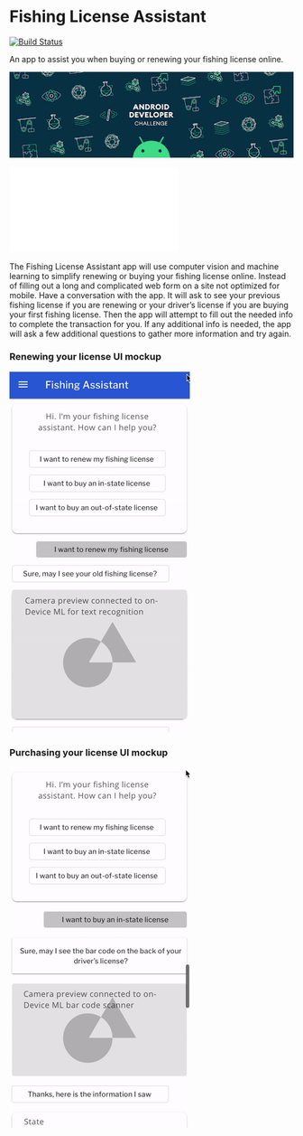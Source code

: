 # Fishing License Assistant
[![Build Status](https://travis-ci.org/ericharlow/fishLicenseAssistant.svg?branch=master)](https://travis-ci.org/ericharlow/fishLicenseAssistant)

An app to assist you when buying or renewing your fishing license online.

![Android Developer Challenge Promo](demo/promo.png)

![Android Developer Challenge - Cover Letter](doc/Android%20Dev%20Challenge%20-%20Cover%20Letter.pdf)

The Fishing License Assistant app will use computer vision and machine learning to simplify renewing or buying your fishing license online.
Instead of filling out a long and complicated web form on a site not optimized for mobile.
Have a conversation with the app.
It will ask to see your previous fishing license if you are renewing or your driver’s license if you are buying your first fishing license.
Then the app will attempt to fill out the needed info to complete the transaction for you.
If any additional info is needed, the app will ask a few additional questions to gather more information and try again.

### Renewing your license UI mockup
![Renew License UI Mockup](demo/demo.gif)

### Purchasing your license UI mockup
![Buy License UI Mockup](demo/demo2.gif)

